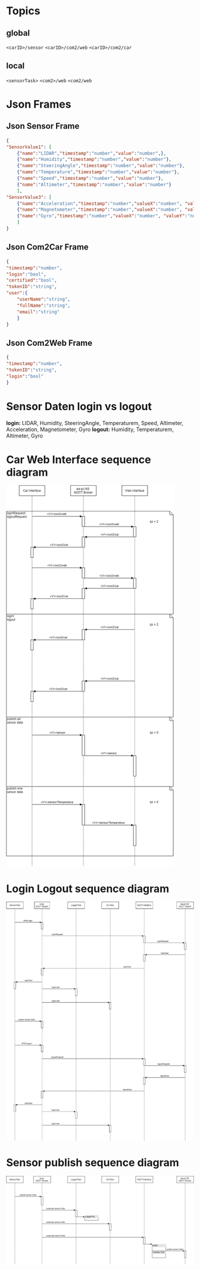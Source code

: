 # Topics
## global
``<carID>/sensor``
``<carID>/com2/web``
``<carID>/com2/car``
## local
``<sensorTask>``
``<com2>/web``
``<com2/web``

# Json Frames
## Json Sensor Frame
```json
{
"SensorValue1": [
	{"name":"LIDAR","timestamp":"number","value":"number",},
	{"name":"Humidity","timestamp":"number","value":"number"},
	{"name":"SteeringAngle","timestamp":"number","value":"number"},
	{"name":"Temperature","timestamp":"number","value":"number"},
	{"name":"Speed","timestamp":"number","value":"number"},
	{"name":"Altimeter","timestamp":"number","value":"number"}
	],
"SensorValue3": [
	{"name":"Acceleration","timestamp":"number","valueX":"number", "valueY":"number", "valueZ":"number"},
	{"name":"Magnetometer","timestamp":"number","valueX":"number", "valueY":"number", "valueZ":"number"},
	{"name":"Gyro","timestamp":"number","valueX":"number", "valueY":"number", "valueZ":"number"}
	]
}
```

## Json Com2Car Frame
```json
{
"timestamp":"number",
"login":"bool",
"certified":"bool",
"tokenID":"string",
"user":{	
	"userName":"string",
	"fullName":"string",
	"email":"string"
	}
}
```

## Json Com2Web Frame
```json
{
"timestamp":"number",
"tokenID":"string",
"login":"bool"
}
```

# Sensor Daten login vs logout
**login:** LIDAR, Humidity, SteeringAngle, Temperaturem, Speed, Altimeter, Acceleration, Magnetometer, Gyro
**logout:** Humidity, Temperaturem, Altimeter, Gyro

# Car Web Interface sequence diagram
![GitHub Logo](/images/WebCarInterface.png)
# Login Logout sequence diagram
![GitHub Logo](/images/loginlogout.png)
# Sensor publish sequence diagram
![GitHub Logo](/images/SensorLoop.png)
